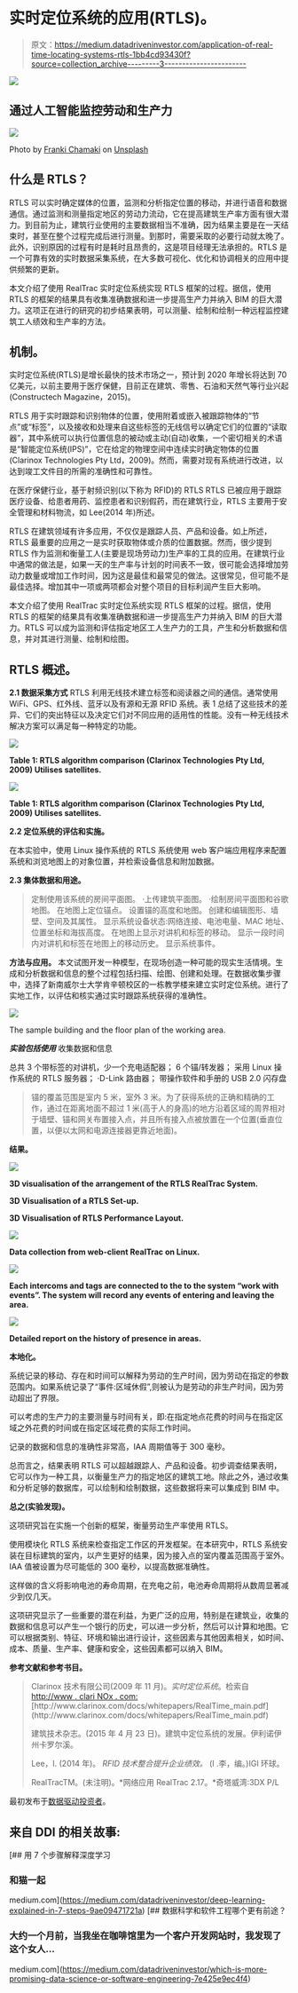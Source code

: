 # 实时定位系统的应用(RTLS)。

> 原文：<https://medium.datadriveninvestor.com/application-of-real-time-locating-systems-rtls-1bb4cd93430f?source=collection_archive---------3----------------------->

[![](img/e7be347bd3cd8a8c2ef3505101efd2fb.png)](http://www.track.datadriveninvestor.com/1B9E)

## 通过人工智能监控劳动和生产力

![](img/222c65af255424474d381c958f4ddc4a.png)

Photo by [Franki Chamaki](https://unsplash.com/@franki?utm_source=medium&utm_medium=referral) on [Unsplash](https://unsplash.com?utm_source=medium&utm_medium=referral)

## 什么是 RTLS？

RTLS 可以实时确定媒体的位置，监测和分析指定位置的移动，并进行语音和数据通信。通过监测和测量指定地区的劳动力流动，它在提高建筑生产率方面有很大潜力。到目前为止，建筑行业使用的主要数据相当不准确，因为结果主要是在一天结束时，甚至在整个过程完成后进行测量。到那时，需要采取的必要行动就太晚了。此外，识别原因的过程有时是耗时且昂贵的，这是项目经理无法承担的。RTLS 是一个可靠有效的实时数据采集系统，在大多数可视化、优化和协调相关的应用中提供频繁的更新。

本文介绍了使用 RealTrac 实时定位系统实现 RTLS 框架的过程。据信，使用 RTLS 的框架的结果具有收集准确数据和进一步提高生产力并纳入 BIM 的巨大潜力。这项正在进行的研究的初步结果表明，可以测量、绘制和绘制一种远程监控建筑工人绩效和生产率的方法。

## 机制。

实时定位系统(RTLS)是增长最快的技术市场之一，预计到 2020 年增长将达到 70 亿美元，以前主要用于医疗保健，目前正在建筑、零售、石油和天然气等行业兴起(Constructech Magazine，2015)。

RTLS 用于实时跟踪和识别物体的位置，使用附着或嵌入被跟踪物体的“节点”或“标签”，以及接收和处理来自这些标签的无线信号以确定它们的位置的“读取器”，其中系统可以执行位置信息的被动或主动(自动)收集，一个密切相关的术语是“智能定位系统(IPS)”，它在给定的物理空间中连续实时确定物体的位置(Clarinox Technologies Pty Ltd，2009)。然而，需要对现有系统进行改进，以达到竣工文件目的所需的准确性和可靠性。

在医疗保健行业，基于射频识别(以下称为 RFID)的 RTLS RTLS 已被应用于跟踪医疗设备、给患者用药、监控患者和识别假药，而在建筑行业，RTLS 主要用于安全管理和材料物流，如 Lee(2014 年)所述。

RTLS 在建筑领域有许多应用，不仅仅是跟踪人员、产品和设备。如上所述，RTLS 最重要的应用之一是实时获取物体或介质的位置数据。然而，很少提到 RTLS 作为监测和衡量工人(主要是现场劳动力)生产率的工具的应用。在建筑行业中通常的做法是，如果一天的生产率与计划的时间表不一致，很可能会选择增加劳动力数量或增加工作时间，因为这是最佳和最常见的做法。这很常见，但可能不是最佳选择。增加其中一项或两项都会对整个项目的目标利润产生巨大影响。

本文介绍了使用 RealTrac 实时定位系统实现 RTLS 框架的过程。据信，使用 RTLS 的框架的结果具有收集准确数据和进一步提高生产力并纳入 BIM 的巨大潜力。RTLS 可以成为监测和评估指定地区工人生产力的工具，产生和分析数据和信息，并对其进行测量、绘制和绘图。

## **RTLS 概述。**

**2.1 数据采集方式** RTLS 利用无线技术建立标签和阅读器之间的通信。通常使用 WiFi、GPS、红外线、蓝牙以及有源和无源 RFID 系统。表 1 总结了这些技术的差异、它们的突出特征以及决定它们对不同应用的适用性的性能。没有一种无线技术解决方案可以满足每一种特定的功能。

![](img/a1681a16879a4ea60eb09f28bcabe5ff.png)

**Table 1: RTLS algorithm comparison (Clarinox Technologies Pty Ltd, 2009) Utilises satellites.**

![](img/479c87fdb1ecf43e813004f1db6c644c.png)

**Table 1: RTLS algorithm comparison (Clarinox Technologies Pty Ltd, 2009) Utilises satellites.**

**2.2 定位系统的评估和实施。** 

在本实验中，使用 Linux 操作系统的 RTLS 系统使用 web 客户端应用程序来配置系统和浏览地图上的对象位置，并检索设备信息和附加数据。

**2.3 集体数据和用途。**

> 定制使用该系统的房间平面图。
> ·上传建筑平面图。
> ·绘制房间平面图和谷歌地图。
> 在地图上定位锚点。
> 设置锚的高度和地图。
> 创建和编辑图形、墙壁、空间及其属性。
> 显示系统设备状态:网络连接、电池电量、MAC 地址、位置坐标和海拔高度。
> 在地图上显示对讲机和标签的移动。
> 显示一段时间内对讲机和标签在地图上的移动历史。
> 显示系统事件。

**方法与应用。** 本文试图开发一种模型，在现场创造一种可能的现实生活情境。生成和分析数据和信息的整个过程包括扫描、绘图、创建和处理。在数据收集步骤中，选择了新南威尔士大学肯辛顿校区的一栋教学楼来建立实时定位系统。进行了实地工作，以评估和核实通过实时跟踪系统获得的准确性。

![](img/0c127e410a08ec8ef8cc682ec7d77f77.png)

The sample building and the floor plan of the working area.

***实验包括使用*** 收集数据和信息

总共 3 个带标签的对讲机，少一个充电适配器；
6 个锚/转发器；
采用 Linux 操作系统的 RTLS 服务器；
·D-Link 路由器；
带操作软件和手册的 USB 2.0 闪存盘

> 锚的覆盖范围是室内 5 米，室外 3 米。为了获得系统的正确和精确的工作，通过在距离地面不超过 1 米(高于人的身高)的地方沿着区域的周界相对于墙壁、锚和网关布置接入点，并且所有接入点被放置在一个位置(垂直位置，以便以太网和电源连接器更靠近地面)。

**结果。**

![](img/7b6f6eb3646fb795b2670af4f3ba0738.png)

**3D visualisation of the arrangement of the RTLS RealTrac System.**

**3D Visualisation of a RTLS Set-up.**

**3D Visualisation of RTLS Performance Layout.**

![](img/3d857b5ef766ac704f1da91bd737fec6.png)

**Data collection from web-client RealTrac on Linux.**

![](img/80ee842c9f997490026e467d7c46aa19.png)

**Each intercoms and tags are connected to the to the system “work with events”. The system will record any events of entering and leaving the area.**

![](img/451f2d99ef04e02623d9f444c7c6395f.png)

**Detailed report on the history of presence in areas.**

**本地化。**

系统记录的移动、存在和时间可以解释为劳动的生产时间，因为劳动在指定的参数范围内。如果系统记录了“事件:区域休假”,则被认为是劳动的非生产时间，因为劳动超出了界限。

可以考虑的生产力的主要测量与时间有关，即:在指定地点花费的时间与在指定区域之外花费的时间或在指定区域花费的实际工作时间。

记录的数据和信息的准确性非常高，IAA 周期值等于 300 毫秒。

总而言之，结果表明 RTLS 可以超越跟踪人、产品和设备。初步调查结果表明，它可以作为一种工具，以衡量生产力的指定地区的建筑工地。除此之外，通过收集和分析足够的数据库，可以绘制和绘制数据，这些数据将来可以集成到 BIM 中。

**总之(实验发现)。**

这项研究旨在实施一个创新的框架，衡量劳动生产率使用 RTLS。

使用模块化 RTLS 系统来检查指定工作区的开发框架。在本研究中，RTLS 系统安装在目标建筑的室内，以产生更好的结果，因为接入点的室内覆盖范围高于室外。IAA 值被设置为尽可能低的 300 毫秒，以提高数据准确性。

这样做的含义将影响电池的寿命周期，在充电之前，电池寿命周期将从数周显著减少到仅几天。

这项研究显示了一些重要的潜在利益，为更广泛的应用，特别是在建筑业，收集的数据和信息可以产生一个银行的历史，可以进一步分析，然后可以计算和地图。它可以根据类别、特征、环境和输出进行设计，这些因素与其他因素相关，如时间、成本、质量、生产率、健康和安全，这些因素都可以纳入 BIM。

**参考文献和参考书目。**

> Clarinox 技术有限公司(2009 年 11 月)。*实时定位系统*。检索自[http://www . clari NOx . com:](http://www.clarinox.com:)[http://www.clarinox.com/docs/whitepapers/RealTime_main.pdf](http://www.clarinox.com/docs/whitepapers/RealTime_main.pdf)
> 
> 建筑技术杂志。(2015 年 4 月 23 日)。建筑中定位系统的发展。伊利诺伊州卡罗尔溪。
> 
> Lee，I. (2014 年)。 *RFID 技术整合提升企业绩效。* (I .李，编。)IGI 环球。
> 
> RealTracTM。(未注明)。*网络应用 RealTrac 2.17。*奇塔威湾:3DX P/L

最初发布于[数据驱动投资者](https://www.datadriveninvestor.com/2019/02/01/application-of-real-time-locating-systems-rtls/)。

## 来自 DDI 的相关故事:

[](https://medium.com/datadriveninvestor/deep-learning-explained-in-7-steps-9ae09471721a) [## 用 7 个步骤解释深度学习

### 和猫一起

medium.com](https://medium.com/datadriveninvestor/deep-learning-explained-in-7-steps-9ae09471721a) [](https://medium.com/datadriveninvestor/which-is-more-promising-data-science-or-software-engineering-7e425e9ec4f4) [## 数据科学和软件工程哪个更有前途？

### 大约一个月前，当我坐在咖啡馆里为一个客户开发网站时，我发现了这个女人…

medium.com](https://medium.com/datadriveninvestor/which-is-more-promising-data-science-or-software-engineering-7e425e9ec4f4)